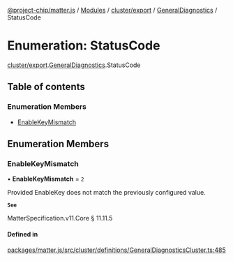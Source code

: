 [@project-chip/matter.js](../README.md) / [Modules](../modules.md) / [cluster/export](../modules/cluster_export.md) / [GeneralDiagnostics](../modules/cluster_export.GeneralDiagnostics.md) / StatusCode

# Enumeration: StatusCode

[cluster/export](../modules/cluster_export.md).[GeneralDiagnostics](../modules/cluster_export.GeneralDiagnostics.md).StatusCode

## Table of contents

### Enumeration Members

- [EnableKeyMismatch](cluster_export.GeneralDiagnostics.StatusCode.md#enablekeymismatch)

## Enumeration Members

### EnableKeyMismatch

• **EnableKeyMismatch** = ``2``

Provided EnableKey does not match the previously configured value.

**`See`**

MatterSpecification.v11.Core § 11.11.5

#### Defined in

[packages/matter.js/src/cluster/definitions/GeneralDiagnosticsCluster.ts:485](https://github.com/project-chip/matter.js/blob/0c058ae17fdba4c0b89b8b13c309011d51782299/packages/matter.js/src/cluster/definitions/GeneralDiagnosticsCluster.ts#L485)

